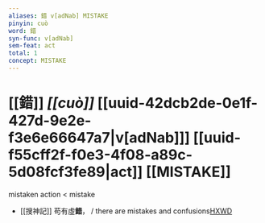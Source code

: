 ```yaml
---
aliases: 錯 v[adNab] MISTAKE
pinyin: cuò
word: 錯
syn-func: v[adNab]
sem-feat: act
total: 1
concept: MISTAKE 
---
```

# [[錯]] *[[cuò]]*  [[uuid-42dcb2de-0e1f-427d-9e2e-f3e6e66647a7|v[adNab]]] [[uuid-f55cff2f-f0e3-4f08-a89c-5d08fcf3fe89|act]] [[MISTAKE]]
mistaken action < mistake
 - [[搜神記]] 苟有虛**錯**， / there are mistakes and confusions[HXWD](https://hxwd.org/textview.html?location=KR3l0099_tls_000-1a.33)